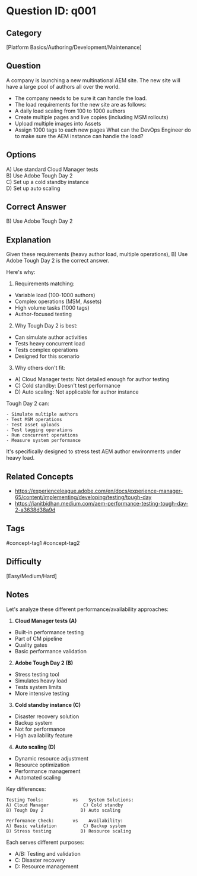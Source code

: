 # Question ID: q001

## Category
[Platform Basics/Authoring/Development/Maintenance]

## Question
A company is launching a new multinational AEM site. The new site will have a large pool of authors all over the world.
- The company needs to be sure it can handle the load.
- The load requirements for the new site are as follows:
- A daily load scaling from 100 to 1000 authors
- Create multiple pages and live copies (including MSM rollouts)
- Upload multiple images into Assets
- Assign 1000 tags to each new pages
What can the DevOps Engineer do to make sure the AEM instance can handle the load?

## Options
A) Use standard Cloud Manager tests  <br /> 
B) Use Adobe Tough Day 2  <br /> 
C) Set up a cold standby instance  <br /> 
D) Set up auto scaling  <br /> 

## Correct Answer
B) Use Adobe Tough Day 2 

## Explanation
Given these requirements (heavy author load, multiple operations), B) Use Adobe Tough Day 2 is the correct answer.

Here's why:

1. Requirements matching:
- Variable load (100-1000 authors)
- Complex operations (MSM, Assets)
- High volume tasks (1000 tags)
- Author-focused testing

2. Why Tough Day 2 is best:
- Can simulate author activities
- Tests heavy concurrent load
- Tests complex operations
- Designed for this scenario

3. Why others don't fit:
- A) Cloud Manager tests: Not detailed enough for author testing
- C) Cold standby: Doesn't test performance
- D) Auto scaling: Not applicable for author instance

Tough Day 2 can:
```
- Simulate multiple authors
- Test MSM operations
- Test asset uploads
- Test tagging operations
- Run concurrent operations
- Measure system performance
```

It's specifically designed to stress test AEM author environments under heavy load.

## Related Concepts
- https://experienceleague.adobe.com/en/docs/experience-manager-65/content/implementing/developing/testing/tough-day
- https://janitbidhan.medium.com/aem-performance-testing-tough-day-2-a3638d38a9d 

## Tags
#concept-tag1 #concept-tag2

## Difficulty
[Easy/Medium/Hard]

## Notes
Let's analyze these different performance/availability approaches:

1. **Cloud Manager tests (A)**
- Built-in performance testing
- Part of CM pipeline
- Quality gates
- Basic performance validation

2. **Adobe Tough Day 2 (B)**
- Stress testing tool
- Simulates heavy load
- Tests system limits
- More intensive testing

3. **Cold standby instance (C)**
- Disaster recovery solution
- Backup system
- Not for performance
- High availability feature

4. **Auto scaling (D)**
- Dynamic resource adjustment
- Resource optimization
- Performance management
- Automated scaling

Key differences:
```
Testing Tools:           vs    System Solutions:
A) Cloud Manager             C) Cold standby
B) Tough Day 2              D) Auto scaling

Performance Check:       vs    Availability:
A) Basic validation          C) Backup system
B) Stress testing           D) Resource scaling
```

Each serves different purposes:
- A/B: Testing and validation
- C: Disaster recovery
- D: Resource management